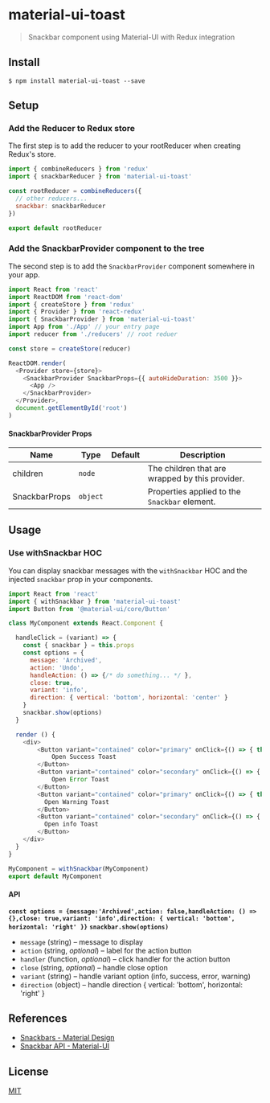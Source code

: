 # material-ui-toast

> Snackbar component using Material-UI with Redux integration

## Install

```
$ npm install material-ui-toast --save
```

## Setup

### Add the Reducer to Redux store

The first step is to add the reducer to your rootReducer when creating Redux's store.

```js
import { combineReducers } from 'redux'
import { snackbarReducer } from 'material-ui-toast'

const rootReducer = combineReducers({
  // other reducers...
  snackbar: snackbarReducer
})

export default rootReducer
```

### Add the SnackbarProvider component to the tree

The second step is to add the `SnackbarProvider` component somewhere in your app.

```js
import React from 'react'
import ReactDOM from 'react-dom'
import { createStore } from 'redux'
import { Provider } from 'react-redux'
import { SnackbarProvider } from 'material-ui-toast'
import App from './App' // your entry page
import reducer from './reducers' // root reduer

const store = createStore(reducer)

ReactDOM.render(
  <Provider store={store}>
    <SnackbarProvider SnackbarProps={{ autoHideDuration: 3500 }}>
      <App />
    </SnackbarProvider>
  </Provider>,
  document.getElementById('root')
)
```

#### SnackbarProvider Props

|Name            |Type        |Default     |Description
|----------------|------------|------------|--------------------------------
|children|`node`||The children that are wrapped by this provider.
|SnackbarProps|`object`||Properties applied to the `Snackbar` element.

## Usage

### Use withSnackbar HOC

You can display snackbar messages with the `withSnackbar` HOC and the injected `snackbar` prop in your components.

```js
import React from 'react'
import { withSnackbar } from 'material-ui-toast'
import Button from '@material-ui/core/Button'

class MyComponent extends React.Component {

  handleClick = (variant) => {
    const { snackbar } = this.props
    const options = {
      message: 'Archived',
      action: 'Undo',
      handleAction: () => {/* do something... */ },
      close: true,
      variant: 'info',
      direction: { vertical: 'bottom', horizontal: 'center' }
    }
    snackbar.show(options)
  }

  render () {
    <div>
        <Button variant="contained" color="primary" onClick={() => { this.handleClick('success') }}>
            Open Success Toast
        </Button>
        <Button variant="contained" color="secondary" onClick={() => { this.handleClick('error') }}>
            Open Error Toast
        </Button>
        <Button variant="contained" color="primary" onClick={() => { this.handleClick('warning') }}>
          Open Warning Toast
        </Button>
        <Button variant="contained" color="secondary" onClick={() => { this.handleClick('info') }}>
          Open info Toast
        </Button>
    </div>
  }
}

MyComponent = withSnackbar(MyComponent)
export default MyComponent
```

#### API

**`const options = {message:'Archived',action: false,handleAction: () => {},close: true,variant: 'info',direction: { vertical: 'bottom', horizontal: 'right' }}`**
**`snackbar.show(options)`**

* `message` (string) – message to display
* `action` (string, _optional_) – label for the action button
* `handler` (function, _optional_) – click handler for the action button
* `close` (string, _optional_) – handle close option
* `variant` (string) – handle variant option (info, success, error, warning)
* `direction` (object) – handle direction { vertical: 'bottom', horizontal: 'right' }


## References

* [Snackbars - Material Design](https://material.io/design/components/snackbars.html)
* [Snackbar API - Material-UI](https://material-ui.com/api/snackbar/)

## License

[MIT](LICENSE)
